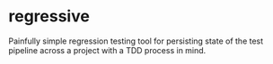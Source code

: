 # regressive
Painfully simple regression testing tool for persisting state of the test pipeline across a project with a TDD process in mind.

